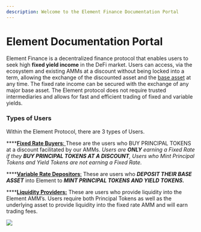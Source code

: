 ```yaml
---
description: Welcome to the Element Finance Documentation Portal
---
```


# Element Documentation Portal

Element Finance is a decentralized finance protocol that enables users to seek high **fixed yield income** in the DeFi market. Users can access, via the ecosystem and existing AMMs at a discount without being locked into a term, allowing the exchange of the discounted asset and the [base asset](https://github.com/element-fi/construction-paper/blob/3e60e1bcd6276ec2dcd8888abb5423c37f4f9282/Construction-Paper.md#14-glossary-definitions) at any time. The fixed rate income can be secured with the exchange of any major base asset. The Element protocol does not require trusted intermediaries and allows for fast and efficient trading of fixed and variable yields.

### Types of Users

Within the Element Protocol, there are 3 types of Users.

****[**Fixed Rate Buyers**: ](getting-started/buying-fixed-rates.md)These are the users who BUY PRINCIPAL TOKENS at a discount facilitated by our AMMs. _Users are **ONLY** earning a Fixed Rate if they **BUY PRINCIPAL TOKENS AT A DISCOUNT**, Users who Mint Principal Tokens and Yield Tokens are not earning a Fixed Rate._

****[**Variable Rate Depositors**:](getting-started/earning-variable-rates.md) These are users who _**DEPOSIT THEIR BASE ASSET**_ into Element to _**MINT PRINCIPAL TOKENS AND YIELD TOKENS.**_

****[**Liquidity Providers:**](getting-started/providing-liquidity.md) These are users who provide liquidity into the Element AMM’s. Users require both Principal Tokens as well as the underlying asset to provide liquidity into the fixed rate AMM and will earn trading fees.

![](<.gitbook/assets/photo\_2021-05-18 09.20.18.jpeg>)
